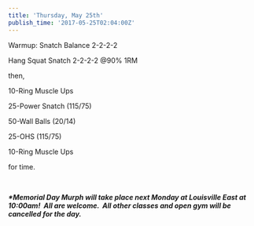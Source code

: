 ```yaml
---
title: 'Thursday, May 25th'
publish_time: '2017-05-25T02:04:00Z'
---
```


Warmup: Snatch Balance 2-2-2-2

Hang Squat Snatch 2-2-2-2 \@90% 1RM

then,

10-Ring Muscle Ups

25-Power Snatch (115/75)

50-Wall Balls (20/14)

25-OHS (115/75)

10-Ring Muscle Ups

for time.

 

***\*Memorial Day Murph will take place next Monday at Louisville East
at 10:00am!  All are welcome.  All other classes and open gym will be
cancelled for the day.***
